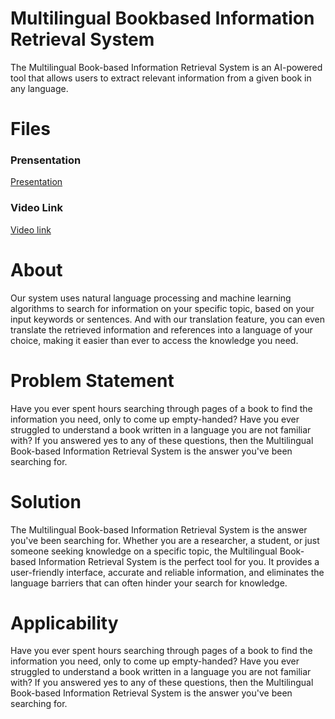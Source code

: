 # **Multilingual Bookbased Information Retrieval System**

The Multilingual Book-based Information Retrieval System is an AI-powered tool that allows users to extract relevant information from a given book in any language.


# **Files**

### **Prensentation**
[Presentation](https://drive.google.com/file/d/1kZMPLETreDFc-2GroSoP1c7v2iejuE_s/view?usp=share_link )

### **Video Link**
[Video link](https://drive.google.com/drive/folders/1AtWk4PhwaN3GCegNQeRYW1Y_YaA5-1wG?usp=sharing  )



# **About**

Our system uses natural language processing and machine learning algorithms to search for information on your specific topic, based on your input keywords or sentences. And with our translation feature, you can even translate the retrieved information and references into a language of your choice, making it easier than ever to access the knowledge you need.

# **Problem Statement**

Have you ever spent hours searching through pages of a book to find the information
you need, only to come up empty-handed? Have you ever struggled to understand a book
written in a language you are not familiar with? If you answered yes to any of these
questions, then the Multilingual Book-based Information Retrieval System is the answer
you've been searching for.

# **Solution**
The Multilingual Book-based Information Retrieval System is the answer you've been
searching for. Whether you are a researcher, a student, or just someone seeking
knowledge on a specific topic, the Multilingual Book-based Information Retrieval
System is the perfect tool for you. It provides a user-friendly interface, accurate and
reliable information, and eliminates the language barriers that can often hinder your
search for knowledge.

# **Applicability**
Have you ever spent hours searching through pages of a book to find the information
you need, only to come up empty-handed? Have you ever struggled to understand a book
written in a language you are not familiar with? If you answered yes to any of these
questions, then the Multilingual Book-based Information Retrieval System is the answer
you've been searching for.
